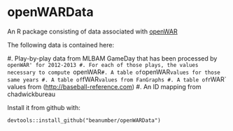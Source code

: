 openWARData
===========

An R package consisting of data associated with [openWAR](https://github.com/beanumber/openWAR)

The following data is contained here:

#. Play-by-play data from MLBAM GameDay that has been processed by `openWAR' for 2012-2013
#. For each of those plays, the values necessary to compute `openWAR`
#. A table of `openWAR` values for those same years
#. A table of `fWAR` values from FanGraphs
#. A table of `rWAR` values from (http://baseball-reference.com)
#. An ID mapping from chadwickbureau

Install it from github with:
  
```{r}
devtools::install_github("beanumber/openWARData")
```